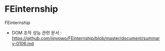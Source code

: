# FEinternship
FEinternship

* DOM 조작 성능 관련 문서 : https://github.com/jinyowo/FEinternship/blob/master/document/summary-0106.md
